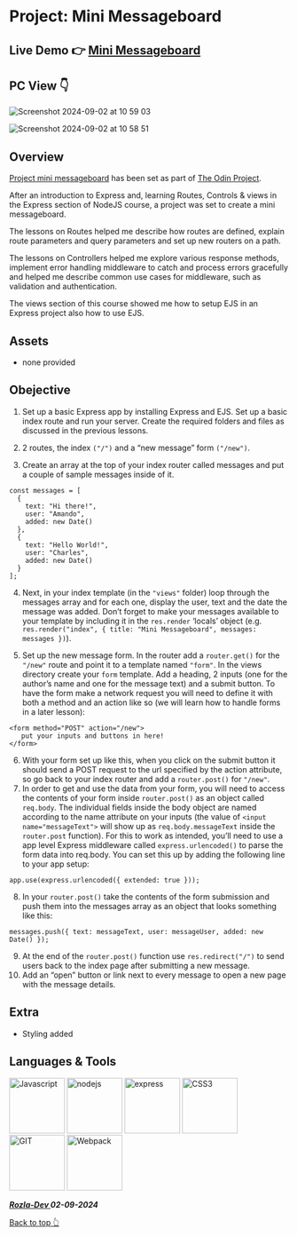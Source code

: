 # Project: Mini Messageboard

## Live Demo 👉 [Mini Messageboard](https://mini-message-board-production-8466.up.railway.app/)

## PC View 👇
![Screenshot 2024-09-02 at 10 59 03](https://github.com/user-attachments/assets/bf8f15eb-05a5-42b6-b9de-8ec5df64db53)

![Screenshot 2024-09-02 at 10 58 51](https://github.com/user-attachments/assets/2ddeecc9-ab32-4751-ae32-9737b2494317)


## Overview

[Project mini messageboard](https://www.theodinproject.com/lessons/node-path-nodejs-mini-message-board) has been set as part of [The Odin Project](https://www.theodinproject.com/). 

After an introduction to Express and, learning Routes, Controls & views in the Express section of NodeJS course, a project was set to create a mini messageboard. 

The lessons on Routes helped me describe how routes are defined, explain route parameters and query parameters and set up new routers on a path. 

The lessons on Controllers helped me explore various response methods, implement error handling middleware to catch and process errors gracefully and helped me describe common use cases for middleware, such as validation and authentication. 

The views section of this course showed me how to setup EJS in an Express project also how to use EJS.

## Assets

- none provided

## Obejective

1. Set up a basic Express app by installing Express and EJS. Set up a basic index route and run your server. Create the required folders and files as discussed in the previous lessons.

2. 2 routes, the index ```("/")``` and a “new message” form ```("/new")```.

3. Create an array at the top of your index router called messages and put a couple of sample messages inside of it.

```
const messages = [
  {
    text: "Hi there!",
    user: "Amando",
    added: new Date()
  },
  {
    text: "Hello World!",
    user: "Charles",
    added: new Date()
  }
];
```

4. Next, in your index template (in the ```"views"``` folder) loop through the messages array and for each one, display the user, text and the date the message was added. Don’t forget to make your messages available to your template by including it in the ```res.render``` ‘locals’ object (e.g. ```res.render("index", { title: "Mini Messageboard", messages: messages })```).

5. Set up the new message form. In the router add a ```router.get()``` for the ```"/new"``` route and point it to a template named ```"form"```. In the views directory create your ```form``` template. Add a heading, 2 inputs (one for the author’s name and one for the message text) and a submit button. To have the form make a network request you will need to define it with both a method and an action like so (we will learn how to handle forms in a later lesson):

```
<form method="POST" action="/new">
   put your inputs and buttons in here!
</form>
```

6. With your form set up like this, when you click on the submit button it should send a POST request to the url specified by the action attribute, so go back to your index router and add a ```router.post()``` for ```"/new"```.
7. In order to get and use the data from your form, you will need to access the contents of your form inside ```router.post()``` as an object called ```req.body```. The individual fields inside the body object are named according to the name attribute on your inputs (the value of ```<input name="messageText">``` will show up as ```req.body.messageText``` inside the ```router.post``` function). For this to work as intended, you’ll need to use a app level Express middleware called ```express.urlencoded()``` to parse the form data into req.body. You can set this up by adding the following line to your app setup:

```app.use(express.urlencoded({ extended: true }));```

8. In your ```router.post()``` take the contents of the form submission and push them into the messages array as an object that looks something like this:

```messages.push({ text: messageText, user: messageUser, added: new Date() });```

9. At the end of the ```router.post()``` function use ```res.redirect("/")``` to send users back to the index page after submitting a new message.
10. Add an “open” button or link next to every message to open a new page with the message details.

## Extra
-  Styling added

## Languages & Tools

<a href="https://javascript.info/">
    <img width="100" alt="Javascript" src="https://cdn.jsdelivr.net/gh/devicons/devicon/icons/javascript/javascript-plain.svg" /></a> 
<a href="https://nodejs.org/en/">
    <img width="100" alt="nodejs" src="https://cdn.jsdelivr.net/gh/devicons/devicon@latest/icons/nodejs/nodejs-original-wordmark.svg" /></a> 
<a href="https://expressjs.com/">
    <img width="100" alt="express" src="https://cdn.jsdelivr.net/gh/devicons/devicon@latest/icons/express/express-original-wordmark.svg" /></a> 
<a href="https://css3.com/">
    <img width="100" alt="CSS3" src="https://cdn.jsdelivr.net/gh/devicons/devicon/icons/css3/css3-plain-wordmark.svg" /></a> 
<a href="https://git-scm.com/">
    <img width="100" alt="GIT" src="https://cdn.jsdelivr.net/gh/devicons/devicon/icons/git/git-original.svg" /></a>
<a href="https://webpack.js.org/">
    <img width="100" alt="Webpack"src="https://cdn.jsdelivr.net/gh/devicons/devicon/icons/webpack/webpack-original.svg" /></a>


***<a href="https://twitter.com/Crypto_Rozla"> Rozla-Dev </a> 02-09-2024***


[Back to top 👆](#project-mini-messageboard)